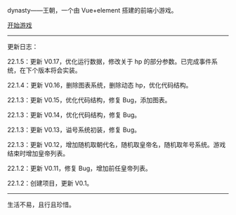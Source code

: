 dynasty——王朝，一个由 Vue+element 搭建的前端小游戏。

[开始游戏](https://www.lylelove.top/Dynasty/game/index.html)

---

更新日志：

22.1.5：更新 V0.17，优化运行数据，修改关于 hp 的部分参数。已完成事件系统，在下个版本将会实装。

22.1.4：更新 V0.16，删除图表系统，删除动态 hp，优化代码结构。

22.1.3：更新 V0.15，优化代码结构，修复 Bug，添加图表。

22.1.3：更新 V0.14，优化代码结构，修复 Bug。

22.1.3：更新 V0.13，谥号系统初装，修复 Bug。

22.1.3：更新 V0.12，增加随机取朝代名，随机取皇帝名，随机取年号系统。游戏结束时增加皇帝列表。

22.1.2：更新 V0.11，修复 Bug，增加前任皇帝列表。

22.1.2：创建项目，更新 V0.1。

---

生活不易，且行且珍惜。

